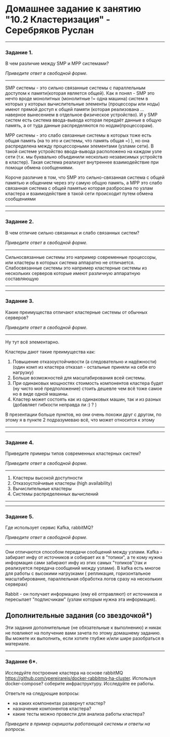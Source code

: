 # Домашнее задание к занятию "10.2 Кластеризация" - Серебряков Руслан 

---
### Задание 1. 

В чем различие между SMP и MPP системами?

*Приведите ответ в свободной форме.*

---
SMP системы - это сильно связанные системы с параллельным доступом к памяти(которая является общей). Как я понял - SMP это нечто вроде монолитных (монолитные != одна машина) систем в которых у которых вычислительные элементы (процессоры или ноды) имеют прямой доступ к общей памяти (которая реализована ... наверное вынесением в отдельное физическое устройство). И у SMP систем есть система ввода-вывода которая передаёт данные в общую память, а от туда данные распределяются по нодам(процессорам). 

MPP системы - это слабо связанные системы в которых тоже есть общая память (на то это и системы, что память общая =) ), но она распределена между процессорными элементами (узлами сети).
В такой системе устройство ввода-вывода расположено на каждом узле сети (т.к. мы буквально объединили несколько независимых устройств в кластер). 
Такая система реализует внутреннее взаимодействие при помощи обмена сообщениями.

Короче различие в том, что SMP это сильно-связанная система с общей памятью и общением через эту самую общую память, а MPP это слабо связанная система с общей памятью которая разбросана по узлам кластера и взаимодействие в такой сети происходит путем обмена сообщениями

---
---


### Задание 2.

В чем отличие сильно связанных и слабо связанных систем?

*Приведите ответ в свободной форме.*

---

Сильносвязанные системы это например современные процессоры, или кластеры в которых система аппаратно не отличается.
Слабосвязанные системы это например кластерные системы из нескольких серверов которые имеют различную аппаратную составляющую 

---
---


### Задание 3.

Какие преимущества отличают кластерные системы от обычных серверов?

*Приведите ответ в свободной форме.*

---

Ну тут всё элементарно.

Кластеры дают такие преимущества как:
1. Повышение отказоустойчивости (а следовательно и надёжности) (один комп из кластера отказал - остальные приняли на себя его нагрузку)
2. Больше возможностей для масштабирования всей системы.
3. При одинаковых мощностях стоимость компонентов кластера будет (ну чисто моё предположение) стоить дешевле чем всё тоже самое но в виде одной машины.
4. Кластер может состоять как из одинаковых машин, так и из разных (добавляет гибкости неправда ли :) ? )

В презентации больше пунктов, но они очень похожи друг с другом, по этому я в пункте 2 подразумеваю всё, что может относится к этому

---
---


### Задание 4.

Приведите примеры типов современных кластерных систем?

*Приведите ответ в свободной форме.*

---

1. Кластеры высокой доступности 
2. Отказоустойчивые кластеры (high availability)
3. Вычислительные кластеры
4. Системы распределенных вычислений

---
---

### Задание 5.

Где использует сервис Kafka, rabbitMQ?

*Приведите ответ в свободной форме.*

---

Они отличаются способом передачи сообщений между узлами. 
Kafka - забирает инфу от источников и собирает их в "топики", а те кому нужна информация сами забирают инфу из этих самых "топиков"(так и реализуется передача сообщений между узлами).
В kafka есть многое для работы с высокими нагрузками ( репликация, горизонтальное масштабирование, параллельная обработка логов сразу на нескольких серверах) 

Rabbit - он получает информацию (ему её отправляют) от источников и пересылает "подписчикам" (узлам которым нужна эта информация).

## Дополнительные задания (со звездочкой*)
Эти задания дополнительные (не обязательные к выполнению) и никак не повлияют на получение вами зачета по этому домашнему заданию. Вы можете их выполнить, если хотите глубже и/или шире разобраться в материале.

---

### Задание 6*.

Исследуйте построение кластера на основе rabbitMQ https://github.com/ypereirareis/docker-rabbitmq-ha-cluster. 
Используя docker-compose? соберите инфраструктуру. Исследуйте ее работы.

Ответьте на следующие вопросы:

- на каких компонентах развернут кластер?
- назначение компонентов кластера?
- какие тесты можно провести для анализа работы кластера?

*Приведите в пример скришоты работающей системы и ответы на вопросы.*

